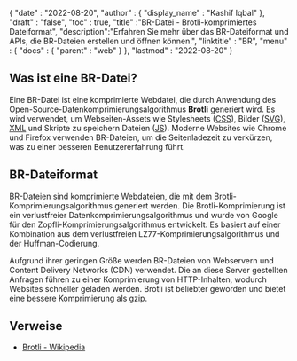 {
  "date" : "2022-08-20",
  "author" : {
    "display_name" : "Kashif Iqbal"
},
  "draft" : "false",
  "toc" : true,
  "title" :"BR-Datei - Brotli-komprimiertes Dateiformat",
  "description":"Erfahren Sie mehr über das BR-Dateiformat und APIs, die BR-Dateien erstellen und öffnen können.",
  "linktitle" : "BR",
  "menu" : {
    "docs" : {
      "parent" : "web"
}
},
  "lastmod" : "2022-08-20"
}

## Was ist eine BR-Datei?

Eine BR-Datei ist eine komprimierte Webdatei, die durch Anwendung des Open-Source-Datenkomprimierungsalgorithmus **Brotli** generiert wird. Es wird verwendet, um Webseiten-Assets wie Stylesheets ([CSS](/de/web/css/)), Bilder ([SVG](/de/page-description-language/svg/)), [XML](/de/web/xml/) und Skripte zu speichern Dateien ([JS](/de/web/js/)). Moderne Websites wie Chrome und Firefox verwenden BR-Dateien, um die Seitenladezeit zu verkürzen, was zu einer besseren Benutzererfahrung führt.

## BR-Dateiformat

BR-Dateien sind komprimierte Webdateien, die mit dem Brotli-Komprimierungsalgorithmus generiert werden. Die Brotli-Komprimierung ist ein verlustfreier Datenkomprimierungsalgorithmus und wurde von Google für den Zopfli-Komprimierungsalgorithmus entwickelt. Es basiert auf einer Kombination aus dem verlustfreien LZ77-Komprimierungsalgorithmus und der Huffman-Codierung.

Aufgrund ihrer geringen Größe werden BR-Dateien von Webservern und Content Delivery Networks (CDN) verwendet. Die an diese Server gestellten Anfragen führen zu einer Komprimierung von HTTP-Inhalten, wodurch Websites schneller geladen werden. Brotli ist beliebter geworden und bietet eine bessere Komprimierung als gzip.

## Verweise

* [Brotli - Wikipedia](https://en.wikipedia.org/wiki/Brotli)

